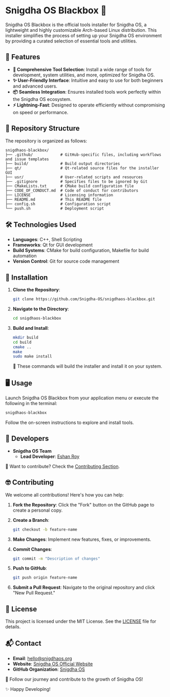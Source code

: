 # Snigdha OS Blackbox 🚀

Snigdha OS Blackbox is the official tools installer for Snigdha OS, a lightweight and highly customizable Arch-based Linux distribution. This installer simplifies the process of setting up your Snigdha OS environment by providing a curated selection of essential tools and utilities.



## 🌟 Features

- **🔧 Comprehensive Tool Selection**: Install a wide range of tools for development, system utilities, and more, optimized for Snigdha OS.
- **✨ User-Friendly Interface**: Intuitive and easy to use for both beginners and advanced users.
- **📦 Seamless Integration**: Ensures installed tools work perfectly within the Snigdha OS ecosystem.
- **⚡ Lightning-Fast**: Designed to operate efficiently without compromising on speed or performance.



## 📁 Repository Structure

The repository is organized as follows:

```
snigdhaos-blackbox/
├── .github/            # GitHub-specific files, including workflows and issue templates
├── build/              # Build output directories
├── qt/                 # Qt-related source files for the installer GUI
├── usr/                # User-related scripts and resources
├── .gitignore          # Specifies files to be ignored by Git
├── CMakeLists.txt      # CMake build configuration file
├── CODE_OF_CONDUCT.md  # Code of conduct for contributors
├── LICENSE             # Licensing information
├── README.md           # This README file
├── config.sh           # Configuration script
└── push.sh             # Deployment script
```



## 🛠️ Technologies Used

- **Languages**: C++, Shell Scripting
- **Frameworks**: Qt for GUI development
- **Build Systems**: CMake for build configuration, Makefile for build automation
- **Version Control**: Git for source code management



## 🚀 Installation

1. **Clone the Repository**:

   ```bash
   git clone https://github.com/Snigdha-OS/snigdhaos-blackbox.git
   ```

2. **Navigate to the Directory**:

   ```bash
   cd snigdhaos-blackbox
   ```

3. **Build and Install**:

   ```bash
   mkdir build
   cd build
   cmake ..
   make
   sudo make install
   ```

   📝 These commands will build the installer and install it on your system.



## 🖥️ Usage

Launch Snigdha OS Blackbox from your application menu or execute the following in the terminal:

```bash
snigdhaos-blackbox
```

Follow the on-screen instructions to explore and install tools.



## 🤝 Developers

- **Snigdha OS Team**
  - **Lead Developer**: [Eshan Roy](https://github.com/eshanized/)

👋 Want to contribute? Check the [Contributing Section](#-contributing).



## 🤓 Contributing

We welcome all contributions! Here's how you can help:

1. **Fork the Repository**:
   Click the "Fork" button on the GitHub page to create a personal copy.

2. **Create a Branch**:
   ```bash
   git checkout -b feature-name
   ```

3. **Make Changes**:
   Implement new features, fixes, or improvements.

4. **Commit Changes**:
   ```bash
   git commit -m "Description of changes"
   ```

5. **Push to GitHub**:
   ```bash
   git push origin feature-name
   ```

6. **Submit a Pull Request**:
   Navigate to the original repository and click "New Pull Request."



## 📜 License

This project is licensed under the MIT License. See the [LICENSE](LICENSE) file for details.



## 📬 Contact

- **Email**: [hello@snigdhaos.org](mailto:hello@snigdhaos.org)
- **Website**: [Snigdha OS Official Website](https://snigdhaos.org/)
- **GitHub Organization**: [Snigdha OS](https://github.com/Snigdha-OS)

🌟 Follow our journey and contribute to the growth of Snigdha OS!



✨ Happy Developing! 